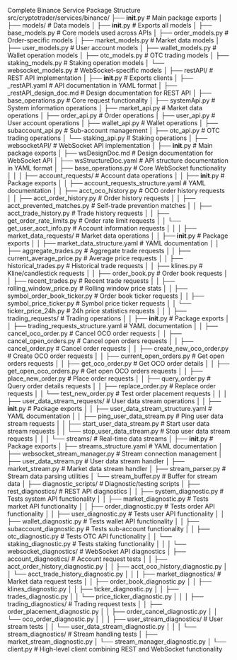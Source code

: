 Complete Binance Service Package Structure
src/cryptotrader/services/binance/
├── __init__.py                # Main package exports
│
├── models/                    # Data models
│   ├── __init__.py            # Exports all models
│   ├── base_models.py         # Core models used across APIs
│   ├── order_models.py        # Order-specific models
│   ├── market_models.py       # Market data models
│   ├── user_models.py         # User account models
│   ├── wallet_models.py       # Wallet operation models
│   ├── otc_models.py          # OTC trading models
│   ├── staking_models.py      # Staking operation models
│   └── websocket_models.py    # WebSocket-specific models
│
├── restAPI/                   # REST API implementation
│   ├── __init__.py            # Exports clients
│   ├── _restAPI.yaml          # API documentation in YAML format
│   ├── _restAPI_design_doc.md # Design documentation for REST API
│   ├── base_operations.py     # Core request functionality
│   ├── systemApi.py          # System information operations
│   ├── market_api.py          # Market data operations
│   ├── order_api.py           # Order operations
│   ├── user_api.py            # User account operations
│   ├── wallet_api.py          # Wallet operations
│   ├── subaccount_api.py      # Sub-account management
│   ├── otc_api.py             # OTC trading operations
│   └── staking_api.py         # Staking operations
│
├── websocketAPI/              # WebSocket API implementation
│   ├── __init__.py            # Main package exports
│   ├── wsDesignDoc.md         # Design documentation for WebSocket API
│   ├── wsStructureDoc.yaml    # API structure documentation in YAML format
│   ├── base_operations.py     # Core WebSocket functionality
│   │
│   ├── account_requests/      # Account data operations
│   │   ├── __init__.py        # Package exports
│   │   ├── account_requests_structure.yaml  # YAML documentation
│   │   ├── acct_oco_history.py             # OCO order history requests
│   │   ├── acct_order_history.py           # Order history requests
│   │   ├── acct_prevented_matches.py       # Self-trade prevention matches
│   │   ├── acct_trade_history.py           # Trade history requests
│   │   ├── get_order_rate_limits.py        # Order rate limit requests
│   │   └── get_user_acct_info.py           # Account information requests
│   │
│   ├── market_data_requests/  # Market data operations
│   │   ├── __init__.py        # Package exports
│   │   ├── market_data_structure.yaml      # YAML documentation
│   │   ├── aggregate_trades.py             # Aggregate trade requests
│   │   ├── current_average_price.py        # Average price requests
│   │   ├── historical_trades.py            # Historical trade requests
│   │   ├── klines.py                       # Kline/candlestick requests
│   │   ├── order_book.py                   # Order book requests
│   │   ├── recent_trades.py                # Recent trade requests
│   │   ├── rolling_window_price.py         # Rolling window price stats
│   │   ├── symbol_order_book_ticker.py     # Order book ticker requests
│   │   ├── symbol_price_ticker.py          # Symbol price ticker requests
│   │   └── ticker_price_24h.py             # 24h price statistics requests
│   │
│   ├── trading_requests/      # Trading operations
│   │   ├── __init__.py        # Package exports
│   │   ├── trading_requests_structure.yaml  # YAML documentation
│   │   ├── cancel_oco_order.py             # Cancel OCO order requests
│   │   ├── cancel_open_orders.py           # Cancel open orders requests
│   │   ├── cancel_order.py                 # Cancel order requests
│   │   ├── create_new_oco_order.py         # Create OCO order requests
│   │   ├── current_open_orders.py          # Get open orders requests
│   │   ├── get_oco_order.py                # Get OCO order details
│   │   ├── get_open_oco_orders.py          # Get open OCO orders requests
│   │   ├── place_new_order.py              # Place order requests
│   │   ├── query_order.py                  # Query order details requests
│   │   ├── replace_order.py                # Replace order requests
│   │   └── test_new_order.py               # Test order placement requests
│   │
│   ├── user_data_stream_requests/  # User data stream operations
│   │   ├── __init__.py             # Package exports
│   │   ├── user_data_stream_structure.yaml  # YAML documentation
│   │   ├── ping_user_data_stream.py         # Ping user data stream requests
│   │   ├── start_user_data_stream.py        # Start user data stream requests
│   │   └── stop_user_data_stream.py         # Stop user data stream requests
│   │
│   └── streams/               # Real-time data streams
│       ├── __init__.py        # Package exports
│       ├── streams_structure.yaml           # YAML documentation
│       ├── websocket_stream_manager.py      # Stream connection management
│       ├── user_data_stream.py              # User data stream handler
│       ├── market_stream.py                 # Market data stream handler
│       ├── stream_parser.py                 # Stream data parsing utilities
│       └── stream_buffer.py                 # Buffer for stream data
│
├── diagnostic_scripts/        # Diagnostic/testing scripts
│   ├── rest_diagnostics/      # REST API diagnostics
│   │   ├── system_diagnostic.py     # Tests system API functionality
│   │   ├── market_diagnostic.py     # Tests market API functionality
│   │   ├── order_diagnostic.py      # Tests order API functionality
│   │   ├── user_diagnostic.py       # Tests user API functionality
│   │   ├── wallet_diagnostic.py     # Tests wallet API functionality
│   │   ├── subaccount_diagnostic.py # Tests sub-account functionality
│   │   ├── otc_diagnostic.py        # Tests OTC API functionality
│   │   └── staking_diagnostic.py    # Tests staking functionality
│   │
│   └── websocket_diagnostics/ # WebSocket API diagnostics
│       ├── account_diagnostics/              # Account request tests
│       │   ├── acct_order_history_diagnostic.py
│       │   ├── acct_oco_history_diagnostic.py
│       │   └── acct_trade_history_diagnostic.py
│       │
│       ├── market_diagnostics/               # Market data request tests
│       │   ├── order_book_diagnostic.py
│       │   ├── klines_diagnostic.py
│       │   ├── ticker_diagnostic.py
│       │   ├── trades_diagnostic.py
│       │   └── price_ticker_diagnostic.py
│       │
│       ├── trading_diagnostics/              # Trading request tests
│       │   ├── order_placement_diagnostic.py
│       │   ├── order_cancel_diagnostic.py
│       │   └── oco_order_diagnostic.py
│       │
│       ├── user_stream_diagnostics/          # User stream tests
│       │   └── user_data_stream_diagnostic.py
│       │
│       └── stream_diagnostics/               # Stream handling tests
│           ├── market_stream_diagnostic.py
│           └── stream_manager_diagnostic.py
│
└── client.py                  # High-level client combining REST and WebSocket functionality